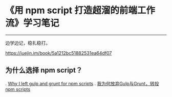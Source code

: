 # 《用 npm script 打造超溜的前端工作流》学习笔记
---

边学边记，稳扎稳打。

https://juejin.im/book/5a1212bc51882531ea64df07

## 为什么选择 npm script？

. [Why I left gulp and grunt for npm scripts](https://medium.freecodecamp.org/why-i-left-gulp-and-grunt-for-npm-scripts-3d6853dd22b8)
. [我为何放弃Gulp与Grunt，转投npm scripts](https://sdk.cn/news/2222)


